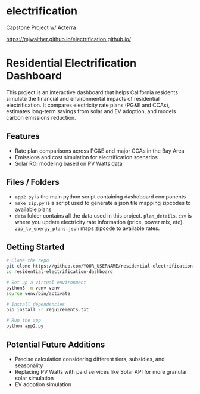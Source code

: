 # electrification
Capstone Project w/ Acterra

https://mjwalther.github.io/electrification.github.io/

# Residential Electrification Dashboard

This project is an interactive dashboard that helps California residents simulate the financial and environmental impacts of residential electrification. It compares electricity rate plans (PG&E and CCAs), estimates long-term savings from solar and EV adoption, and models carbon emissions reduction.

## Features

- Rate plan comparisons across PG&E and major CCAs in the Bay Area
- Emissions and cost simulation for electrification scenarios
- Solar ROI modeling based on PV Watts data

## Files / Folders
- `app2.py` is the main python script containing dashoboard components
- `make_zip.py` is a script used to generate a json file mapping zipcodes to available plans
- `data` folder contains all the data used in this project. `plan_details.csv` is where you update electricity rate information (price, power mix, etc). `zip_to_energy_plans.json` maps zipcode to available rates.

## Getting Started

```bash
# Clone the repo
git clone https://github.com/YOUR_USERNAME/residential-electrification-dashboard.git
cd residential-electrification-dashboard

# Set up a virtual environment
python3 -m venv venv
source venv/bin/activate

# Install dependencies
pip install -r requirements.txt

# Run the app
python app2.py
```

## Potential Future Additions
- Precise calculation considering different tiers, subsidies, and seasonality
- Replacing PV Watts with paid services like Solar API for more granular solar simulation
- EV adoption simulation
